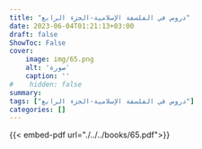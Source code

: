 ```yaml
---
title: "دروس في الفلسفة الإسلامية-الجزء الرابع"
date: 2023-06-04T01:21:13+03:00
draft: false
ShowToc: False
cover:
    image: img/65.png
    alt: 'صورة'
    caption: ''
#    hidden: false
summary: 
tags: ["دروس في الفلسفة الإسلامية-الجزء الرابع"]
categories: []
---
```

{{< embed-pdf url="./../../books/65.pdf">}} 


